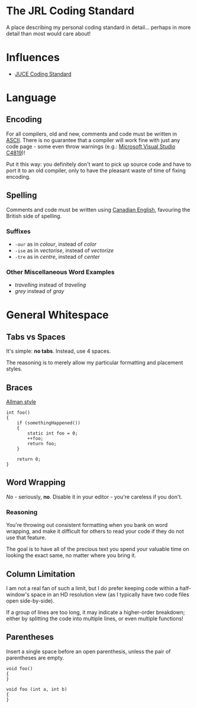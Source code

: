 # The JRL Coding Standard

A place describing my personal coding standard in detail... perhaps in more detail than most would care about!

# Influences

* [JUCE Coding Standard](https://www.juce.com/learn/coding-standards)

# Language

## Encoding

For all compilers, old and new, comments and code must be written in [ASCII](https://en.wikipedia.org/wiki/ASCII). There is no guarantee that a compiler will work fine with just any code page - some even throw warnings (e.g.: [Microsoft Visual Studio C4819](https://msdn.microsoft.com/en-us/library/ms173715.aspx))!

Put it this way: you definitely don't want to pick up source code and have to port it to an old compiler, only to have the pleasant waste of time of fixing encoding.

## Spelling

Comments and code must be written using [Canadian English](https://en.wikipedia.org/wiki/Canadian_English), favouring the British side of spelling.

### Suffixes

* `-our` as in _colour_, instead of _color_
* `-ise` as in _vectorise_, instead of _vectorize_
* `-tre` as in _centre_, instead of _center_

### Other Miscellaneous Word Examples

* _travelling_ instead of _traveling_
* _grey_ instead of _gray_

# General Whitespace

## Tabs vs Spaces

It's simple: **no tabs**. Instead, use 4 spaces.

The reasoning is to merely allow my particular formatting and placement styles.

## Braces

[Allman style](https://en.wikipedia.org/wiki/Indent_style#Allman_style)

```
int foo()
{
    if (somethingHappened())
    {
        static int foo = 0;
        ++foo;
        return foo;
    }

    return 0;
}
```

## Word Wrapping

_No_ - seriously, **no**. Disable it in your editor - you're careless if you don't.

### Reasoning

You're throwing out consistent formatting when you bank on word wrapping, and make it difficult for others to read your code if they do not use that feature.

The goal is to have all of the precious text you spend your valuable time on looking the exact same, no matter where you bring it.

## Column Limitation

I am not a real fan of such a limit, but I do prefer keeping code within a half-window's space in an HD resolution view (as I typically have two code files open side-by-side).

If a group of lines are too long, it may indicate a higher-order breakdown; either by splitting the code into multiple lines, or even multiple functions!

## Parentheses

Insert a single space before an open parenthesis, unless the pair of parentheses are empty.
```
void foo()
{
}

void foo (int a, int b)
{
}
```
